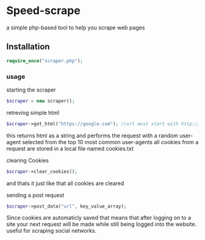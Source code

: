 # Speed-scrape

a simple php-based tool to help you scrape web pages
## Installation
```php
require_once("scraper.php");
```
### usage

starting the scraper

```php
$scraper = new scraper();
```

retreving simple html

```php
$scraper->get_html("https://google.com"); //url must start with http:// or https://
```
this returns html as a string
and performs the request with a random user-agent selected from the top 10 most common user-agents
all cookies from a request are stored in a local file named cookies.txt

clearing Cookies
```php
$scraper->clear_cookies();
```
and thats it just like that all cookies are cleared


sending a post request
```php
$scraper->post_data("url", key_value_array);
```
Since cookies are automaticly saved that means that after logging on to a site your next request
will be made while still being logged into the website. useful for scraping social networks.




